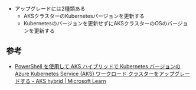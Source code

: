 - アップグレードには2種類ある
	- AKSクラスターのKubernetesバージョンを更新する
	- Kubernetesのバージョンを更新せずにAKSクラスターのOSのバージョンを更新する

## 参考
- [PowerShell を使用して AKS ハイブリッドで Kubernetes バージョンのAzure Kubernetes Service (AKS) ワークロード クラスターをアップグレードする - AKS hybrid | Microsoft Learn](https://learn.microsoft.com/ja-jp/azure/aks/hybrid/upgrade)